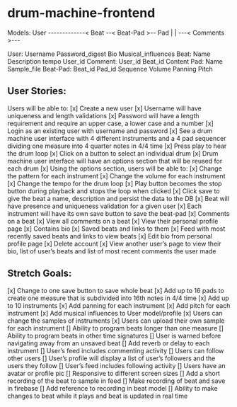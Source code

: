 # drum-machine-frontend

Models:
User -------------< Beat --< Beat-Pad >-- Pad
   |                |
   ---< Comments >---

User:
    Username
    Password_digest
    Bio
    Musical_influences
Beat:
    Name
    Description
    tempo
    User_id
Comment:
    User_id
    Beat_id
    Content
Pad:
    Name
    Sample_file
Beat-Pad:
    Beat_id
    Pad_id
    Sequence
    Volume
    Panning
    Pitch

## User Stories:
Users will be able to:
[x] Create a new user
[x] Username will have uniqueness and length validations
    [x] Password will have a length requirement and require an upper case, a lower case and a number
    [x] Login as an existing user with username and password
[x] See a drum machine user interface with 4 different instruments and a 4 pad sequencer dividing one measure into 4 quarter notes in 4/4 time
[x] Press play to hear the drum loop
[x] Click on a button to select an individual drum
[x] Drum machine user interface will have an options section that will be reused for each drum
[x] Using the options section, users will be able to:
    [x] Change the pattern for each instrument
    [x] Change the volume for each instrument
    [x] Change the tempo for the drum loop
    [x] Play button becomes the stop button during playback and stops the loop when clicked
    [x] Click save to give the beat a name, description and persist the data to the DB
[x] Beat will have presence and uniqueness validation for a given user
[x] Each instrument will have its own save button to save the beat-pad
[x]  Comments on a beat
[x]  View all comments on a beat
[x] View their personal profile page
    [x] Contains bio
    [x] Saved beats and links to them
    [x] Feed with most recently saved beats and links to view beats
[x] Edit bio from personal profile page
[x] Delete account
[x] View another user’s page to view their bio, list of user’s beats and list of most recent comments the user made

## Stretch Goals:
[x] Change to one save button to save whole beat
[x] Add up to 16 pads to create one measure that is subdivided into 16th notes in 4/4 time
[x] Add up to 10 instruments
[x] Add panning for each instrument
[x] Add pitch for each instrument
[x] Add musical influences to User model/profile
[x] Users can change the samples of instruments
[x] Users can upload their own sample for each instrument
[] Ability to program beats longer than one measure
[] Ability to program beats in other time signatures
[] User is warned before navigating away from an unsaved beat
[] Add reverb or delay to each instrument
[] User’s feed includes commenting activity
[] Users can follow other users
    [] User’s profile will display a list of user’s followers and the users they follow
    [] User’s feed includes following activity
[] Users have an avatar or profile pic
[] Responsive to different screen sizes
[] Add a short recording of the beat to sample in feed
    [] Make recording of beat and save in firebase
    [] Add reference to recording in beat model
[] Ability to make changes to beat while it plays and beat is updated in real time